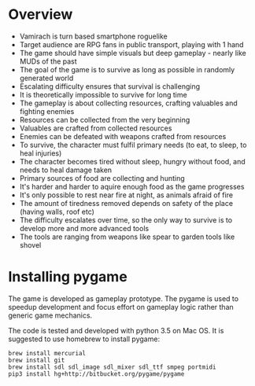 # Overview

* Vamirach is turn based smartphone roguelike
* Target audience are RPG fans in public transport, playing with 1 hand
* The game should have simple visuals but deep gameplay - nearly like MUDs of the past
* The goal of the game is to survive as long as possible in randomly generated world
* Escalating difficulty ensures that survival is challenging
* It is theoretically impossible to survive for long time
* The gameplay is about collecting resources, crafting valuables and fighting enemies
* Resources can be collected from the very beginning
* Valuables are crafted from collected resources
* Enemies can be defeated with weapons crafted from resources
* To survive, the character must fulfil primary needs (to eat, to sleep, to heal injuries)
* The character becomes tired without sleep, hungry without food, and needs to heal damage taken
* Primary sources of food are collecting and hunting
* It's harder and harder to aquire enough food as the game progresses
* It's only possible to rest near fire at night, as animals afraid of fire
* The amount of tiredness removed depends on safety of the place (having walls, roof etc)
* The difficulty escalates over time, so the only way to survive is to develop more and more advanced tools
* The tools are ranging from weapons like spear to garden tools like shovel

# Installing pygame

The game is developed as gameplay prototype. The pygame is used to speedup development and focus effort on gameplay logic rather than generic game mechanics.

The code is tested and developed with python 3.5 on Mac OS. It is suggested to use homebrew to install pygame:

    brew install mercurial
    brew install git
    brew install sdl sdl_image sdl_mixer sdl_ttf smpeg portmidi
    pip3 install hg+http://bitbucket.org/pygame/pygame
